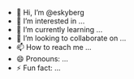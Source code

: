 - 👋 Hi, I’m @eskyberg
- 👀 I’m interested in ...
- 🌱 I’m currently learning ...
- 💞️ I’m looking to collaborate on ...
- 📫 How to reach me ...
- 😄 Pronouns: ...
- ⚡ Fun fact: ...

<!---
eskyberg/eskyberg is a ✨ special ✨ repository because its `README.md` (this file) appears on your GitHub profile.
You can click the Preview link to take a look at your changes.
--->
